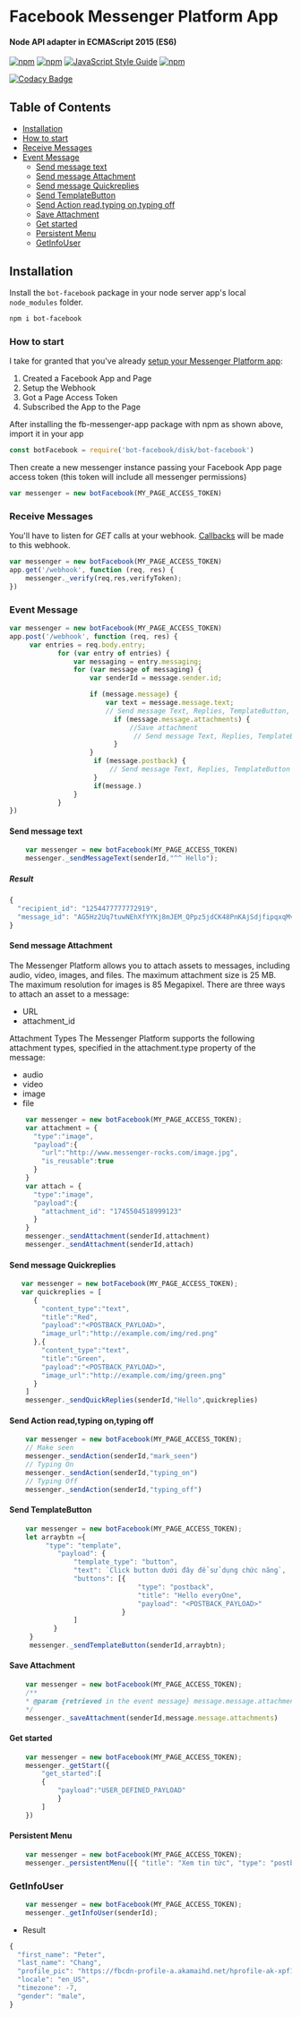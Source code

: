 # Facebook Messenger Platform App

#### Node API adapter in ECMAScript 2015 (ES6)

[![npm](https://img.shields.io/npm/v/npm.svg)](https://www.npmjs.com/package/bot-facebook) [![npm](https://img.shields.io/npm/dm/fb-messenger-app.svg)](https://www.npmjs.com/package/bot-facebook) [![JavaScript Style Guide](https://img.shields.io/badge/code%20style-standard-brightgreen.svg)](http://standardjs.com/) [![npm](https://img.shields.io/github/license/mashape/apistatus.svg)](LICENSE)

[![Codacy Badge](https://api.codacy.com/project/badge/Grade/e49cfaf866174e5fa9053cc2e894927f)](https://www.codacy.com/app/charlesaraya/fb-messenger-app?utm_source=github.com&amp;utm_medium=referral&amp;utm_content=charlesaraya/fb-messenger-app&amp;utm_campaign=Badge_Grade)

## Table of Contents

- [Installation](#installation)
- [How to start](#how-to-start)
- [Receive Messages](#receive-messages)
- [Event Message](#event-message)
    * [Send message text](#send-message-text)
    * [Send message Attachment](#send-message-attachment)
    * [Send message Quickreplies](#send-message-quickreplies)
    * [Send TemplateButton](#send-templatebutton)
    * [Send Action read,typing on,typing off](#send-action-readtyping-ontyping-off)
    + [Save Attachment](#save-attachment)
    + [Get started](#get-started)
    + [Persistent Menu](#persistent-menu)
    + [GetInfoUser](#getinfouser)
    
## Installation

Install the `bot-facebook` package in your node server app's local `node_modules` folder.

```bash
npm i bot-facebook
```

### How to start

I take for granted that you've already [setup your Messenger Platform app](https://developers.facebook.com/docs/messenger-platform/quickstart):

1. Created a Facebook App and Page
2. Setup the Webhook
3. Got a Page Access Token
4. Subscribed the App to the Page

After installing the fb-messenger-app package with npm as shown above, import it in your app

```js
const botFacebook = require('bot-facebook/disk/bot-facebook')
```

Then create a new messenger instance passing your Facebook App page access token (this token will include all messenger permissions)

```js
var messenger = new botFacebook(MY_PAGE_ACCESS_TOKEN)
```

### Receive Messages

You'll have to listen for _GET_ calls at your webhook. [Callbacks](https://developers.facebook.com/docs/messenger-platform/webhook-reference#format) will be made to this webhook. 

```js
var messenger = new botFacebook(MY_PAGE_ACCESS_TOKEN)
app.get('/webhook', function (req, res) {
    messenger._verify(req,res,verifyToken);
})
```

### Event Message

```js
var messenger = new botFacebook(MY_PAGE_ACCESS_TOKEN)
app.post('/webhook', function (req, res) {
     var entries = req.body.entry;
            for (var entry of entries) {
                var messaging = entry.messaging;
                for (var message of messaging) {
                    var senderId = message.sender.id;

                    if (message.message) {
                        var text = message.message.text;
                        // Send message Text, Replies, TemplateButton, Action
                          if (message.message.attachments) {
                              //Save attachment 
                               // Send message Text, Replies, TemplateButton, Action
                          }
                    }
                     if (message.postback) {
                         // Send message Text, Replies, TemplateButton ,Action
                     }
                     if(message.)
                }
            }
})
```
#### Send message text

```js
    var messenger = new botFacebook(MY_PAGE_ACCESS_TOKEN)
    messenger._sendMessageText(senderId,"^^ Hello");
```
##### Result
```js
{
  "recipient_id": "1254477777772919",
  "message_id": "AG5Hz2Uq7tuwNEhXfYYKj8mJEM_QPpz5jdCK48PnKAjSdjfipqxqMvK8ma6AC8fplwlqLP_5cgXIbu7I3rBN0P"
}  
```

#### Send message Attachment

The Messenger Platform allows you to attach assets to messages, including audio, video, images, and files. The maximum attachment size is 25 MB. The maximum resolution for images is 85 Megapixel. There are three ways to attach an asset to a message:

+ URL
+ attachment_id

Attachment Types
The Messenger Platform supports the following attachment types, specified in the attachment.type property of the message:

+ audio
+ video
+ image
+ file

```js
    var messenger = new botFacebook(MY_PAGE_ACCESS_TOKEN);
    var attachment = {
      "type":"image", 
      "payload":{
        "url":"http://www.messenger-rocks.com/image.jpg", 
        "is_reusable":true
      }
    }
    var attach = {
      "type":"image", 
      "payload":{
        "attachment_id": "1745504518999123"
      }
    }
    messenger._sendAttachment(senderId,attachment)
    messenger._sendAttachment(senderId,attach)
```

#### Send message Quickreplies

```js
   var messenger = new botFacebook(MY_PAGE_ACCESS_TOKEN);
   var quickreplies = [
      {
        "content_type":"text",
        "title":"Red",
        "payload":"<POSTBACK_PAYLOAD>",
        "image_url":"http://example.com/img/red.png"
      },{
        "content_type":"text",
        "title":"Green",
        "payload":"<POSTBACK_PAYLOAD>",
        "image_url":"http://example.com/img/green.png"
      }
    ]
    messenger._sendQuickReplies(senderId,"Hello",quickreplies)
```
#### Send Action read,typing on,typing off

```js
    var messenger = new botFacebook(MY_PAGE_ACCESS_TOKEN);
    // Make seen
    messenger._sendAction(senderId,"mark_seen")
    // Typing On
    messenger._sendAction(senderId,"typing_on")
    // Typing Off
    messenger._sendAction(senderId,"typing_off")
```
#### Send TemplateButton

```js
    var messenger = new botFacebook(MY_PAGE_ACCESS_TOKEN);
    let arraybtn ={
         "type": "template",
            "payload": {
                "template_type": "button",
                "text": `Click button dưới đây để sử dụng chức năng`,
                "buttons": [{
                                "type": "postback",
                                "title": "Hello everyOne",
                                "payload": "<POSTBACK_PAYLOAD>"
                            }
                ]
           }
     }
     messenger._sendTemplateButton(senderId,arraybtn);
```

#### Save Attachment 

```js
    var messenger = new botFacebook(MY_PAGE_ACCESS_TOKEN);
    /**
    * @param {retrieved in the event message} message.message.attachments
    */
    messenger._saveAttachment(senderId,message.message.attachments)
```
#### Get started

```js
    var messenger = new botFacebook(MY_PAGE_ACCESS_TOKEN);
    messenger._getStart({
        "get_started":[
        {
            "payload":"USER_DEFINED_PAYLOAD"
            }
        ]
    })
```

#### Persistent Menu

```js
    var messenger = new botFacebook(MY_PAGE_ACCESS_TOKEN);
    messenger._persistentMenu([{ "title": "Xem tin tức", "type": "postback", "payload": "<POSTBACK_PAYLOAD>" }]);
```

### GetInfoUser

```js
    var messenger = new botFacebook(MY_PAGE_ACCESS_TOKEN);
    messenger._getInfoUser(senderId);
```
+ Result
```js
{
  "first_name": "Peter",
  "last_name": "Chang",
  "profile_pic": "https://fbcdn-profile-a.akamaihd.net/hprofile-ak-xpf1/v/t1.0-1/p200x200/13055603_10105219398495383_8237637584159975445_n.jpg?oh=1d241d4b6d4dac50eaf9bb73288ea192&oe=57AF5C03&__gda__=1470213755_ab17c8c8e3a0a447fed3f272fa2179ce",
  "locale": "en_US",
  "timezone": -7,
  "gender": "male",
}
```
